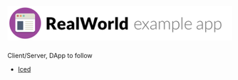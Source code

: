# ![Rust Native Example App](project-logo.png)

Client/Server, DApp to follow

- [Iced](https://github.com/hecrj/iced)
